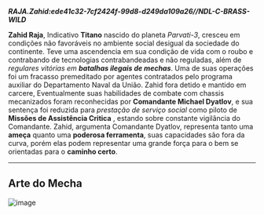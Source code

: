 ***RAJA.Zahid:ede41c32-7cf2424f-99d8-d249da109a26//NDL-C-BRASS-WILD***

**Zahid Raja**, Indicativo **Titano** nascido do planeta *Parvati-3*, cresceu em condições não favoráveis no ambiente social desigual da sociedade do continente. Teve uma ascendencia em sua condição de vida com o roubo e contrabando de tecnologias contrabandeadas e não reguladas, além de *regulares vitórias em **batalhas ilegais de mechas***.  Uma de suas operações foi um fracasso premeditado por agentes contratados pelo programa auxiliar do Departamento Naval da União. Zahid fora detido e mantido em carcere, Eventualmente suas habilidades de combate com chassis mecanizados foram reconhecidas por **Comandante Michael Dyatlov**, e sua sentença foi reduzida para *prestação de serviço social* como piloto de **Missões de Assistência Critica** , estando sobre constante vigilância do Comandante.
Zahid, argumenta Comandante Dyatlov, representa tanto uma **ameça** quanto uma **poderosa ferramenta**, suas capacidades são fora da curva, porém elas podem representar uma grande força para o bem se orientadas para o **caminho certo**.

---
## Arte do Mecha
![image](/mechs/Allos.png)
